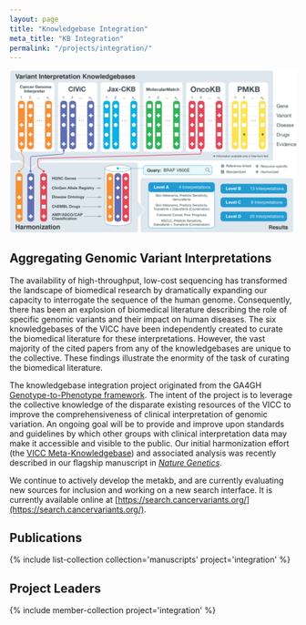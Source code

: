 ```yaml
---
layout: page
title: "Knowledgebase Integration"
meta_title: "KB Integration"
permalink: "/projects/integration/"
---
```


<img src="/assets/img/vicc_metakb.png">

## Aggregating Genomic Variant Interpretations
The availability of high-throughput, low-cost sequencing has transformed the landscape of biomedical research by dramatically expanding our capacity to interrogate the sequence of the human genome. Consequently, there has been an explosion of biomedical literature describing the role of specific genomic variants and their impact on human diseases.
The six knowledgebases of the VICC have been independently created to curate the biomedical literature for these interpretations. However, the vast majority of the cited papers from any of the knowledgebases are unique to the collective. These findings illustrate the enormity of the task of curating the biomedical literature.

The knowledgebase integration project originated from the GA4GH [Genotype-to-Phenotype framework](http://ga4gh-schemas.readthedocs.io/en/latest/api/genotypephenotype.html). The intent of the project is to leverage the collective knowledge of the disparate existing resources of the VICC to improve the comprehensiveness of clinical interpretation of genomic variation. An ongoing goal will be to provide and improve upon standards and guidelines by which other groups with clinical interpretation data may make it accessible and visible to the public. Our initial harmonization effort (the [VICC Meta-Knowledgebase](/research/manuscripts/metakb/)) and associated analysis was recently described in our flagship manuscript in [*Nature Genetics*](https://www.nature.com/articles/s41588-020-0603-8).

We continue to actively develop the metakb, and are currently evaluating new sources for inclusion and working on a new search interface. It is currently available online at [https://search.cancervariants.org/](https://search.cancervariants.org/).

## Publications
{% include list-collection collection='manuscripts' project='integration' %}

## Project Leaders
{% include member-collection project='integration' %}